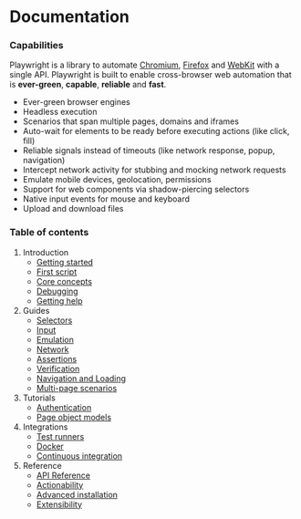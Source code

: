 # Documentation

### Capabilities

Playwright is a library to automate [Chromium](https://www.chromium.org/Home), [Firefox](https://www.mozilla.org/en-US/firefox/new/) and [WebKit](https://webkit.org/) with a single API. Playwright is built to enable cross-browser web automation that is **ever-green**, **capable**, **reliable** and **fast**.

* Ever-green browser engines
* Headless execution
* Scenarios that span multiple pages, domains and iframes
* Auto-wait for elements to be ready before executing actions (like click, fill)
* Reliable signals instead of timeouts (like network response, popup, navigation)
* Intercept network activity for stubbing and mocking network requests
* Emulate mobile devices, geolocation, permissions
* Support for web components via shadow-piercing selectors
* Native input events for mouse and keyboard
* Upload and download files

### Table of contents

1. Introduction
    - [Getting started](./intro.md)
    - [First script](./intro.md#first-script)
    - [Core concepts](./core-concepts.md)
    - [Debugging](./debug.md)
    - [Getting help](./getting-help.md)
1. Guides
    - [Selectors](./selectors.md)
    - [Input](./input.md)
    - [Emulation](./emulation.md)
    - [Network](./network.md)
    - [Assertions](./assertions.md)
    - [Verification](./verification.md)
    - [Navigation and Loading](./loading.md)
    - [Multi-page scenarios](./multi-pages.md)
1. Tutorials
    - [Authentication](./auth.md)
    - [Page object models](./pom.md)
1. Integrations
    - [Test runners](./test-runners.md)
    - [Docker](./docker/README.md)
    - [Continuous integration](./ci.md)
1. Reference
    - [API Reference](./api.md)
    - [Actionability](./actionability.md)
    - [Advanced installation](./installation.md)
    - [Extensibility](./extensibility.md)
